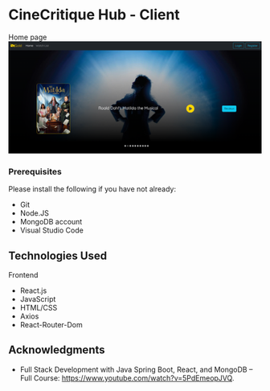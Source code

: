 # CineCritique Hub - Client

Home page
![Home page](./src/asset/movie-app-home.png)

### Prerequisites

Please install the following if you have not already:

* Git
* Node.JS
* MongoDB account
* Visual Studio Code

## Technologies Used

Frontend
* React.js
* JavaScript
* HTML/CSS
* Axios
* React-Router-Dom

## Acknowledgments

* Full Stack Development with Java Spring Boot, React, and MongoDB – Full Course: https://www.youtube.com/watch?v=5PdEmeopJVQ.

